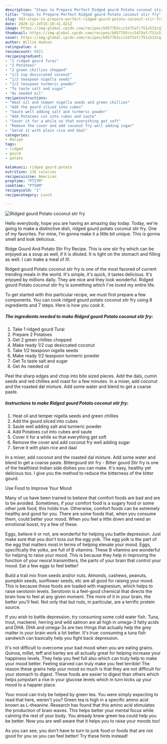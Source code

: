 ```yaml
---
description: "Steps to Prepare Perfect Ridged gourd Potato coconut stir fry"
title: "Steps to Prepare Perfect Ridged gourd Potato coconut stir fry"
slug: 943-steps-to-prepare-perfect-ridged-gourd-potato-coconut-stir-fry
date: 2020-12-24T15:10:41.821Z
image: https://img-global.cpcdn.com/recipes/b9577b5ccc5475af/751x532cq70/ridged-gourd-potato-coconut-stir-fry-recipe-main-photo.jpg
thumbnail: https://img-global.cpcdn.com/recipes/b9577b5ccc5475af/751x532cq70/ridged-gourd-potato-coconut-stir-fry-recipe-main-photo.jpg
cover: https://img-global.cpcdn.com/recipes/b9577b5ccc5475af/751x532cq70/ridged-gourd-potato-coconut-stir-fry-recipe-main-photo.jpg
author: Willie Hudson
ratingvalue: 4
reviewcount: 6921
recipeingredient:
- "1 ridged gourd Turai"
- "2 Potatoes"
- "2 green chillies chopped"
- "1/2 cup desiccated coconut"
- "1/2 teaspoon nigella seeds"
- "1/2 teaspoon turmeric powder"
- "To taste salt and sugar"
- "As needed oil"
recipeinstructions:
- "Heat oil and temper nigella seeds and green chillies"
- "Add the gourd sliced into cubes"
- "Saute well adding salt and turmeric powder"
- "Add Potatoes cut into cubes and saute"
- "Cover it for a while so that everything get soft"
- "Remove the cover and add coconut fry well adding sugar"
- "Serve it with plain rice and daal"
categories:
- Recipe
tags:
- ridged
- gourd
- potato

katakunci: ridged gourd potato 
nutrition: 136 calories
recipecuisine: American
preptime: "PT27M"
cooktime: "PT50M"
recipeyield: "1"
recipecategory: Lunch

---
```



![Ridged gourd Potato coconut stir fry](https://img-global.cpcdn.com/recipes/b9577b5ccc5475af/751x532cq70/ridged-gourd-potato-coconut-stir-fry-recipe-main-photo.jpg)

Hello everybody, hope you are having an amazing day today. Today, we're going to make a distinctive dish, ridged gourd potato coconut stir fry. One of my favorites. For mine, I'm gonna make it a little bit unique. This is gonna smell and look delicious.

Ridge Gourd And Potato Stir Fry Recipe. This is one stir fry which can be enjoyed as a soup as well, if it is diluted. It is light on the stomach and filling as well. I can make a meal of it!.

Ridged gourd Potato coconut stir fry is one of the most favored of current trending meals in the world. It's simple, it's quick, it tastes delicious. It's enjoyed by millions daily. They are nice and they look wonderful. Ridged gourd Potato coconut stir fry is something which I've loved my entire life.


To get started with this particular recipe, we must first prepare a few components. You can cook ridged gourd potato coconut stir fry using 8 ingredients and 7 steps. Here is how you cook it.

<!--inarticleads1-->

##### The ingredients needed to make Ridged gourd Potato coconut stir fry:

1. Take 1 ridged gourd Turai
1. Prepare 2 Potatoes
1. Get 2 green chillies chopped
1. Make ready 1/2 cup desiccated coconut
1. Take 1/2 teaspoon nigella seeds
1. Make ready 1/2 teaspoon turmeric powder
1. Get To taste salt and sugar
1. Get As needed oil


Peel the sharp edges and chop into bite sized pieces. Add the dals, cumin seeds and red chillies and roast for a few minutes. In a mixer, add coconut and the roasted dal mixture. Add some water and blend to get a coarse paste. 

<!--inarticleads2-->

##### Instructions to make Ridged gourd Potato coconut stir fry:

1. Heat oil and temper nigella seeds and green chillies
1. Add the gourd sliced into cubes
1. Saute well adding salt and turmeric powder
1. Add Potatoes cut into cubes and saute
1. Cover it for a while so that everything get soft
1. Remove the cover and add coconut fry well adding sugar
1. Serve it with plain rice and daal


In a mixer, add coconut and the roasted dal mixture. Add some water and blend to get a coarse paste. Bittergourd stir fry - Bitter gourd Stir fry is one of the healthiest Indian side dishes you can make. It&#39;s easy, healthy yet delicious too. I give you the method to reduce the bitterness of the bitter gourd. 

Use Food to Improve Your Mood


Many of us have been trained to believe that comfort foods are bad and are to be avoided. Sometimes, if your comfort food is a sugary food or some other junk food, this holds true. Otherwise, comfort foods can be extremely healthy and good for you. There are some foods that, when you consume them, could better your mood. When you feel a little down and need an emotional boost, try a few of these.

Eggs, believe it or not, are wonderful for helping you battle depression. Just make sure that you don't toss out the egg yolk. The egg yolk is the part of the egg that matters most in terms of helping elevate your mood. Eggs, specifically the yolks, are full of B vitamins. These B vitamins are wonderful for helping to raise your mood. This is because they help in improving the function of your neural transmitters, the parts of your brain that control your mood. Eat a few eggs to feel better!

Build a trail mix from seeds and/or nuts. Almonds, cashews, peanuts, pumpkin seeds, sunflower seeds, etc are all good for raising your mood. This is because these foods are loaded with magnesium, which helps to raise serotonin levels. Serotonin is a feel-good chemical that directs the brain how to feel at any given moment. The more of it in your brain, the better you'll feel. Not only that but nuts, in particular, are a terrific protein source.

If you wish to battle depression, try consuming some cold water fish. Tuna, trout, mackerel, herring and wild salmon are all high in omega-3 fatty acids and DHA. DHA and omega-3s are two things that actually help the grey matter in your brain work a lot better. It's true: consuming a tuna fish sandwich can basically help you fight back depression. 

It's not difficult to overcome your bad mood when you are eating grains. Quinoa, millet, teff and barley are all actually great for helping increase your happiness levels. They help you feel full also which can truly help to make your mood better. Feeling starved can truly make you feel terrible! The reason these grains help your mood so much is that they are not difficult for your stomach to digest. These foods are easier to digest than others which helps jumpstart a rise in your glucose levels which in turn kicks up your mood to a happier place.

Your mood can truly be helped by green tea. You were simply expecting to read that here, weren't you? Green tea is high in a specific amino acid known as L-theanine. Research has found that this amino acid stimulates the production of brain waves. This helps better your mental focus while calming the rest of your body. You already knew green tea could help you be better. Now you are well aware that it helps you to raise your moods too!

As you can see, you don't have to turn to junk food or foods that are not good for you so you can feel better! Try  these hints  instead!

